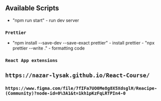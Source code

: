 ## Available Scripts

- "npm run start" - run dev server

### `Prettier`

- "npm install --save-dev --save-exact prettier" - install prettier - "npx prettier --write ." - formatting code

### `React App extensions`

## `https://nazar-lysak.github.io/React-Course/`

### `https://www.figma.com/file/7fIFa7UO0Me8g8X5XdsglH/Reacipe-(Community)?node-id=0%3A1&t=1kh1pKzFqLRTPIn4-0`
